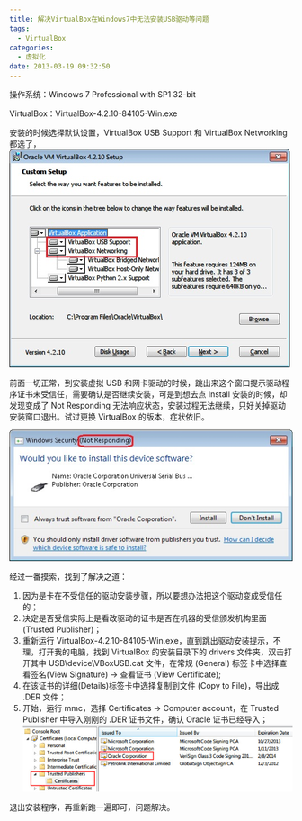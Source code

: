 ```yaml
---
title: 解决VirtualBox在Windows7中无法安装USB驱动等问题
tags:
  - VirtualBox
categories:
  - 虚拟化
date: 2013-03-19 09:32:50
---
```


操作系统：Windows 7 Professional with SP1 32-bit

VirtualBox：VirtualBox-4.2.10-84105-Win.exe

安装的时候选择默认设置，VirtualBox USB Support 和 VirtualBox Networking 都选了，
![VirtualBox-Driver-1](workaround-to-resolve-cant-install-virtualbox-usb-driver-in-windows7/VirtualBox-Driver-1.jpg)

前面一切正常，到安装虚拟 USB 和网卡驱动的时候，跳出来这个窗口提示驱动程序证书未受信任，需要确认是否继续安装，可是到想去点 Install 安装的时候，却发现变成了 Not Responding 无法响应状态，安装过程无法继续，只好关掉驱动安装窗口退出。试过更换 VirtualBox 的版本，症状依旧。

![VirtualBox-Driver-2](workaround-to-resolve-cant-install-virtualbox-usb-driver-in-windows7/VirtualBox-Driver-2.jpg)

经过一番摸索，找到了解决之道：

1. 因为是卡在不受信任的驱动安装步骤，所以要想办法把这个驱动变成受信任的；
2. 决定是否受信实际上是看改驱动的证书是否在机器的受信颁发机构里面 (Trusted Publisher)；
3. 重新运行 VirtualBox-4.2.10-84105-Win.exe，直到跳出驱动安装提示，不理，打开我的电脑，找到 VirtualBox 的安装目录下的 drivers 文件夹，双击打开其中 USB\device\VBoxUSB.cat 文件，在常规 (General) 标签卡中选择查看签名(View Signature) -&gt; 查看证书 (View Certificate);
4. 在该证书的详细(Details)标签卡中选择复制到文件 (Copy to File)，导出成 .DER 文件；
5. 开始，运行 mmc，选择 Certificates -&gt; Computer account，在 Trusted Publisher 中导入刚刚的 .DER 证书文件，确认 Oracle 证书已经导入；
![VirtualBox-Driver-3](workaround-to-resolve-cant-install-virtualbox-usb-driver-in-windows7/VirtualBox-Driver-3.jpg)

退出安装程序，再重新跑一遍即可，问题解决。